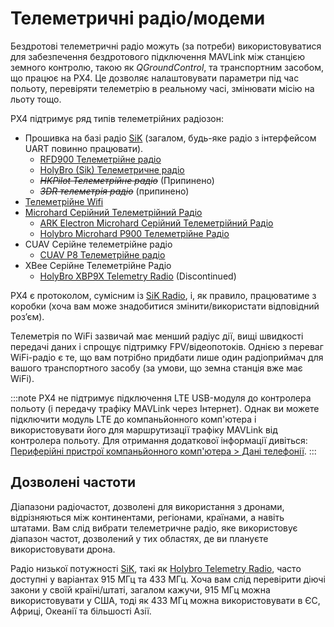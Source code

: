 # Телеметричні радіо/модеми

Бездротові телеметричні радіо можуть (за потреби) використовуватися для забезпечення бездротового підключення MAVLink між станцією земного контролю, такою як _QGroundControl_, та транспортним засобом, що працює на PX4. Це дозволяє налаштовувати параметри під час польоту, перевіряти телеметрію в реальному часі, змінювати місію на льоту тощо.

PX4 підтримує ряд типів телеметрійних радіозон:

- Прошивка на базі радіо [SiK](../telemetry/sik_radio.md) (загалом, будь-яке радіо з інтерфейсом UART повинно працювати).
  - [RFD900 Телеметрійне радіо](../telemetry/rfd900_telemetry.md)
  - [HolyBro (Sik) Телеметричне радіо](../telemetry/holybro_sik_radio.md)
  - <del>_HKPilot Телеметрійне радіо_</del> (Припинено)
  - <del>_3DR телеметрія радіо_</del> (припинено)
- [Телеметрійне Wifi](../telemetry/telemetry_wifi.md)
- [Microhard Серійний Телеметрійний Радіо](../telemetry/microhard_serial.md)
  - [ARK Electron Microhard Серійний Телеметрійний Радіо](../telemetry/ark_microhard_serial.md)
  - [Holybro Microhard P900 Телеметрійне Радіо](../telemetry/holybro_microhard_p900_radio.md)
- CUAV Серійне телеметрійне радіо
  - [CUAV P8 Телеметрійне радіо](../telemetry/cuav_p8_radio.md)
- XBee Серійне Телеметрійне Радіо
  - [HolyBro XBP9X Telemetry Radio](../telemetry/holybro_xbp9x_radio.md) (Discontinued)

PX4 є протоколом, сумісним із [SiK Radio](../telemetry/sik_radio.md), і, як правило, працюватиме з коробки (хоча вам може знадобитися змінити/використати відповідний роз’єм).

Телеметрія по WiFi зазвичай має менший радіус дії, вищі швидкості передачі даних і спрощує підтримку FPV/відеопотоків. Однією з переваг WiFi-радіо є те, що вам потрібно придбати лише один радіоприймач для вашого транспортного засобу (за умови, що земна станція вже має WiFi).

:::note PX4 не підтримує підключення LTE USB-модуля до контролера польоту (і передачу трафіку MAVLink через Інтернет). Однак ви можете підключити модуль LTE до компаньйонного комп'ютера і використовувати його для маршрутизації трафіку MAVLink від контролера польоту. Для отримання додаткової інформації дивіться: [Периферійні пристрої компаньйонного комп'ютера > Дані телефонії](../companion_computer/companion_computer_peripherals.md#data-telephony-lte).
:::

## Дозволені частоти

Діапазони радіочастот, дозволені для використання з дронами, відрізняються між континентами, регіонами, країнами, а навіть штатами. Вам слід вибрати телеметричне радіо, яке використовує діапазон частот, дозволений у тих областях, де ви плануєте використовувати дрона.

Радіо низької потужності [SiK](../telemetry/sik_radio.md), такі як [Holybro Telemetry Radio](../telemetry/holybro_sik_radio.md), часто доступні у варіантах 915 МГц та 433 МГц. Хоча вам слід перевірити діючі закони у своїй країні/штаті, загалом кажучи, 915 МГц можна використовувати у США, тоді як 433 МГц можна використовувати в ЄС, Африці, Океанії та більшості Азії.
